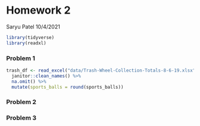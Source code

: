 Homework 2
================
Saryu Patel
10/4/2021

``` r
library(tidyverse)
library(readxl)
```

### Problem 1

``` r
trash_df <- read_excel("data/Trash-Wheel-Collection-Totals-8-6-19.xlsx", range = "A2:N408") %>% 
  janitor::clean_names() %>% 
  na.omit() %>% 
  mutate(sports_balls = round(sports_balls))
```

### Problem 2

### Problem 3
